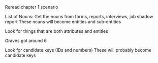 
Reread chapter 1 scenario 

List of Nouns: Get the nouns from forms, reports, interviews, job shadow report
These nouns will become entities and sub-entities 

Look for things that are both attributes and entities 

Graves got around 6 

Look for candidate keys (IDs and numbers) These will probably become candidate keys

